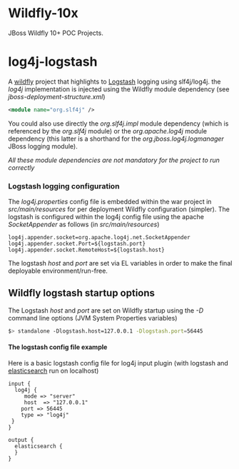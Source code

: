 # Wildfly-10x
JBoss Wildfly 10+ POC Projects.

# log4j-logstash
A [wildfly](http://wildfly.org/) project that highlights to [Logstash](https://www.elastic.co/products/logstash) logging using slf4j/log4j. the _log4j_ implementation is injected using the Wildfly module dependency (see _jboss-deployment-structure.xml_)
```xml
<module name="org.slf4j" />
```
You could also use directly the _org.slf4j.impl_ module dependency (which is referenced by the _org.slf4j_ module) or the _org.apache.log4j_ module dependency (this latter is a shorthand for the _org.jboss.log4j.logmanager_ JBoss logging module).

_All these module dependencies are not mandatory for the project to run correctly_

### Logstash logging configuration
The _log4j.properties_ config file is embedded within the war project in _src/main/resources_ for per deployment Wildfly configuration (simpler). The logstash is configured within the log4j config file using the apache _SocketAppender_ as follows (in _src/main/resources_)
```
log4j.appender.socket=org.apache.log4j.net.SocketAppender
log4j.appender.socket.Port=${logstash.port}
log4j.appender.socket.RemoteHost=${logstash.host}
```
The logstash _host_ and _port_ are set via EL variables in order to make the final deployable environment/run-free.

## Wildfly logstash startup options
The Logstash _host_ and _port_ are set on Wildfly startup using the _-D_ command line options (JVM System Properties variables)
```sh
$> standalone -Dlogstash.host=127.0.0.1 -Dlogstash.port=56445
```

#### The logstash config file example
Here is a basic logstash config file for log4j input plugin (with logstash and [elasticsearch](https://www.elastic.co/products/elasticsearch) run on localhost)
```
input {
  log4j {
     mode => "server"
     host  => "127.0.0.1"
    port => 56445
    type => "log4j"
 }
}

output {                                       
  elasticsearch {
  }           
}          
```
